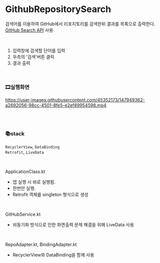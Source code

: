 # GithubRepositorySearch
검색어를 이용하여 GitHub에서 리포지토리를 검색한뒤 결과를 목록으로 출력한다.<br />
[GitHub Search API](https://docs.github.com/en/rest/reference/search) 사용

<br />

1. 입력창에 검색할 단어를 입력
2. 우측의 '검색'버튼 클릭
3. 결과 출력

<br />

### 🎞실행화면
https://user-images.githubusercontent.com/45352173/147949362-a2692056-98cc-4501-8fe5-e2ef89954598.mp4

<br/><br/>

### 📚stack
`RecyclerView`, `DataBinding` <br/>
`Retrofit`, `LiveData`

<br/>

ApplicationClass.kt
- 앱 실행 시 바로 실행됨.
- 한번만 실행.
- Retrofit 객체를 singleton 형식으로 생성

<br />

GitHubService.kt
- 비동기화 방식으로 인한 화면출력 문제 해결을 위해 LiveData 사용

<br />

RepoAdapter.kt, BindingAdapter.kt
- RecyclerView와 DataBinding을 함께 사용
